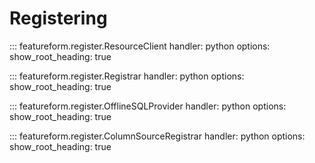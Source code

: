 # Registering
::: featureform.register.ResourceClient
    handler: python
    options:
      show_root_heading: true

::: featureform.register.Registrar
    handler: python
    options:
        show_root_heading: true

::: featureform.register.OfflineSQLProvider
    handler: python
    options:
        show_root_heading: true

::: featureform.register.ColumnSourceRegistrar
    handler: python
    options:
        show_root_heading: true